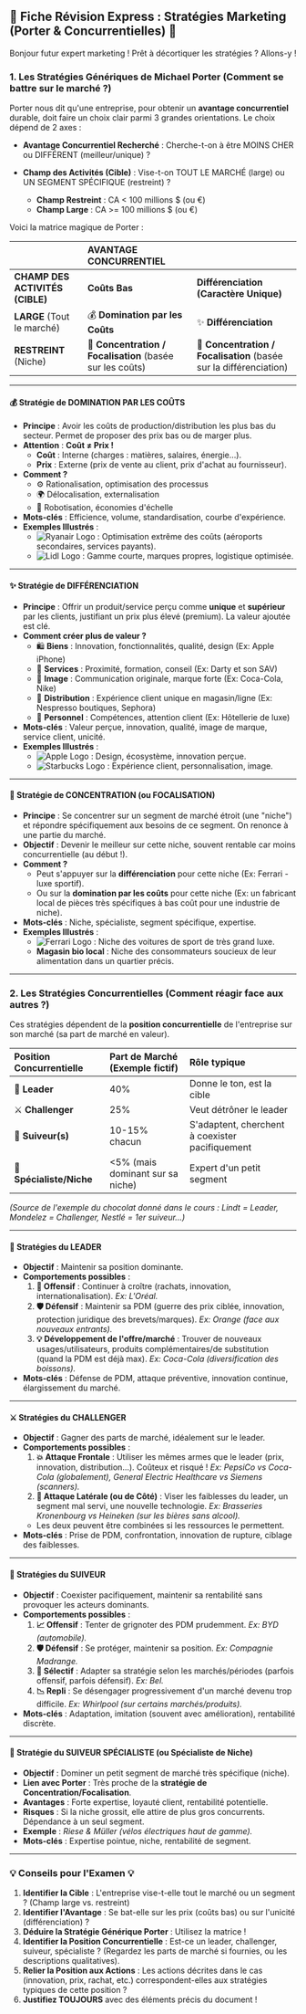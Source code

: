 ## 🎯 **Fiche Révision Express : Stratégies Marketing (Porter & Concurrentielles)** 🎯

Bonjour futur expert marketing ! Prêt à décortiquer les stratégies ? Allons-y !

### 1. Les Stratégies Génériques de Michael Porter (Comment se battre sur le marché ?)

Porter nous dit qu'une entreprise, pour obtenir un **avantage concurrentiel** durable, doit faire un choix clair parmi 3 grandes orientations. Le choix dépend de 2 axes :

*   **Avantage Concurrentiel Recherché** : Cherche-t-on à être MOINS CHER ou DIFFÉRENT (meilleur/unique) ?
*   **Champ des Activités (Cible)** : Vise-t-on TOUT LE MARCHÉ (large) ou UN SEGMENT SPÉCIFIQUE (restreint) ?

    *   **Champ Restreint** : CA < 100 millions $ (ou €)
    *   **Champ Large** : CA >= 100 millions $ (ou €)

Voici la matrice magique de Porter :

|                                 | **AVANTAGE CONCURRENTIEL**                                    |                                               |
| :------------------------------ | :------------------------------------------------------------ | :-------------------------------------------- |
| **CHAMP DES ACTIVITÉS (CIBLE)** | **Coûts Bas**                                                 | **Différenciation (Caractère Unique)**        |
| **LARGE** (Tout le marché)      | 💰 **Domination par les Coûts**                               | ✨ **Différenciation**                        |
| **RESTREINT** (Niche)           | 🎯 **Concentration / Focalisation** (basée sur les coûts) | 🎯 **Concentration / Focalisation** (basée sur la différenciation) |

---

#### 💰 **Stratégie de DOMINATION PAR LES COÛTS**

*   **Principe** : Avoir les coûts de production/distribution les plus bas du secteur. Permet de proposer des prix bas ou de marger plus.
*   **Attention** : **Coût ≠ Prix !**
    *   **Coût** : Interne (charges : matières, salaires, énergie...).
    *   **Prix** : Externe (prix de vente au client, prix d'achat au fournisseur).
*   **Comment ?**
    *   ⚙️ Rationalisation, optimisation des processus
    *   🌍 Délocalisation, externalisation
    *   🤖 Robotisation, économies d'échelle
*   **Mots-clés** : Efficience, volume, standardisation, courbe d'expérience.
*   **Exemples Illustrés** :
    *   ![Ryanair Logo](https://via.placeholder.com/50x20/003399/FFFFFF?text=Ryanair) : Optimisation extrême des coûts (aéroports secondaires, services payants).
    *   ![Lidl Logo](https://via.placeholder.com/50x20/0050AA/FFCC00?text=Lidl) : Gamme courte, marques propres, logistique optimisée.

---

#### ✨ **Stratégie de DIFFÉRENCIATION**

*   **Principe** : Offrir un produit/service perçu comme **unique** et **supérieur** par les clients, justifiant un prix plus élevé (premium). La valeur ajoutée est clé.
*   **Comment créer plus de valeur ?**
    *   🛍️ **Biens** : Innovation, fonctionnalités, qualité, design (Ex: Apple iPhone)
    *   🤝 **Services** : Proximité, formation, conseil (Ex: Darty et son SAV)
    *   🌟 **Image** : Communication originale, marque forte (Ex: Coca-Cola, Nike)
    *   🛒 **Distribution** : Expérience client unique en magasin/ligne (Ex: Nespresso boutiques, Sephora)
    *   👥 **Personnel** : Compétences, attention client (Ex: Hôtellerie de luxe)
*   **Mots-clés** : Valeur perçue, innovation, qualité, image de marque, service client, unicité.
*   **Exemples Illustrés** :
    *   ![Apple Logo](https://via.placeholder.com/30x30/A2AAAD/FFFFFF?text=A) : Design, écosystème, innovation perçue.
    *   ![Starbucks Logo](https://via.placeholder.com/30x30/00704A/FFFFFF?text=S) : Expérience client, personnalisation, image.

---

#### 🎯 **Stratégie de CONCENTRATION (ou FOCALISATION)**

*   **Principe** : Se concentrer sur un segment de marché étroit (une "niche") et répondre spécifiquement aux besoins de ce segment. On renonce à une partie du marché.
*   **Objectif** : Devenir le meilleur sur cette niche, souvent rentable car moins concurrentielle (au début !).
*   **Comment ?**
    *   Peut s'appuyer sur la **différenciation** pour cette niche (Ex: Ferrari - luxe sportif).
    *   Ou sur la **domination par les coûts** pour cette niche (Ex: un fabricant local de pièces très spécifiques à bas coût pour une industrie de niche).
*   **Mots-clés** : Niche, spécialiste, segment spécifique, expertise.
*   **Exemples Illustrés** :
    *   ![Ferrari Logo](https://via.placeholder.com/50x20/FF2800/FFFFFF?text=Ferrari) : Niche des voitures de sport de très grand luxe.
    *   **Magasin bio local** : Niche des consommateurs soucieux de leur alimentation dans un quartier précis.

---

### 2. Les Stratégies Concurrentielles (Comment réagir face aux autres ?)

Ces stratégies dépendent de la **position concurrentielle** de l'entreprise sur son marché (sa part de marché en valeur).

| Position Concurrentielle | Part de Marché (Exemple fictif) | Rôle typique                                     |
| :----------------------- | :------------------------------ | :----------------------------------------------- |
| 👑 **Leader**            | 40%                             | Donne le ton, est la cible                       |
| ⚔️ **Challenger**        | 25%                             | Veut détrôner le leader                          |
| 🚶 **Suiveur(s)**        | 10-15% chacun                   | S'adaptent, cherchent à coexister pacifiquement |
| 🔎 **Spécialiste/Niche** | <5% (mais dominant sur sa niche) | Expert d'un petit segment                        |

*(Source de l'exemple du chocolat donné dans le cours : Lindt = Leader, Mondelez = Challenger, Nestlé = 1er suiveur...)*

---

#### 👑 **Stratégies du LEADER**

*   **Objectif** : Maintenir sa position dominante.
*   **Comportements possibles** :
    1.  **🚀 Offensif** : Continuer à croître (rachats, innovation, internationalisation). *Ex: L'Oréal.*
    2.  **🛡️ Défensif** : Maintenir sa PDM (guerre des prix ciblée, innovation, protection juridique des brevets/marques). *Ex: Orange (face aux nouveaux entrants).*
    3.  **💡 Développement de l'offre/marché** : Trouver de nouveaux usages/utilisateurs, produits complémentaires/de substitution (quand la PDM est déjà max). *Ex: Coca-Cola (diversification des boissons).*
*   **Mots-clés** : Défense de PDM, attaque préventive, innovation continue, élargissement du marché.

---

#### ⚔️ **Stratégies du CHALLENGER**

*   **Objectif** : Gagner des parts de marché, idéalement sur le leader.
*   **Comportements possibles** :
    1.  **💥 Attaque Frontale** : Utiliser les mêmes armes que le leader (prix, innovation, distribution...). Coûteux et risqué ! *Ex: PepsiCo vs Coca-Cola (globalement), General Electric Healthcare vs Siemens (scanners).*
    2.  **🎯 Attaque Latérale (ou de Côté)** : Viser les faiblesses du leader, un segment mal servi, une nouvelle technologie. *Ex: Brasseries Kronenbourg vs Heineken (sur les bières sans alcool).*
    *   Les deux peuvent être combinées si les ressources le permettent.
*   **Mots-clés** : Prise de PDM, confrontation, innovation de rupture, ciblage des faiblesses.

---

#### 🚶 **Stratégies du SUIVEUR**

*   **Objectif** : Coexister pacifiquement, maintenir sa rentabilité sans provoquer les acteurs dominants.
*   **Comportements possibles** :
    1.  **📈 Offensif** : Tenter de grignoter des PDM prudemment. *Ex: BYD (automobile).*
    2.  **🛡️ Défensif** : Se protéger, maintenir sa position. *Ex: Compagnie Madrange.*
    3.  **🔄 Sélectif** : Adapter sa stratégie selon les marchés/périodes (parfois offensif, parfois défensif). *Ex: Bel.*
    4.  **📉 Repli** : Se désengager progressivement d'un marché devenu trop difficile. *Ex: Whirlpool (sur certains marchés/produits).*
*   **Mots-clés** : Adaptation, imitation (souvent avec amélioration), rentabilité discrète.

---

#### 🔎 **Stratégie du SUIVEUR SPÉCIALISTE (ou Spécialiste de Niche)**

*   **Objectif** : Dominer un petit segment de marché très spécifique (niche).
*   **Lien avec Porter** : Très proche de la **stratégie de Concentration/Focalisation**.
*   **Avantages** : Forte expertise, loyauté client, rentabilité potentielle.
*   **Risques** : Si la niche grossit, elle attire de plus gros concurrents. Dépendance à un seul segment.
*   **Exemple** : *Riese & Müller (vélos électriques haut de gamme).*
*   **Mots-clés** : Expertise pointue, niche, rentabilité de segment.

---

### 💡 **Conseils pour l'Examen** 💡

1.  **Identifier la Cible** : L'entreprise vise-t-elle tout le marché ou un segment ? (Champ large vs. restreint)
2.  **Identifier l'Avantage** : Se bat-elle sur les prix (coûts bas) ou sur l'unicité (différenciation) ?
3.  **Déduire la Stratégie Générique Porter** : Utilisez la matrice !
4.  **Identifier la Position Concurrentielle** : Est-ce un leader, challenger, suiveur, spécialiste ? (Regardez les parts de marché si fournies, ou les descriptions qualitatives).
5.  **Relier la Position aux Actions** : Les actions décrites dans le cas (innovation, prix, rachat, etc.) correspondent-elles aux stratégies typiques de cette position ?
6.  **Justifiez TOUJOURS** avec des éléments précis du document !
